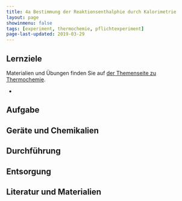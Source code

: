 ```yaml
---
title: 4a Bestimmung der Reaktionsenthalphie durch Kalorimetrie
layout: page
showinmenu: false
tags: [experiment, thermochemie, pflichtexperiment]
page-last-updated: 2019-03-29
---
```


## Lernziele

Materialien und Übungen finden Sie auf [der Themenseite zu Thermochemie](/themen/thermochemie).

- 

## Aufgabe

## Geräte und Chemikalien

## Durchführung

## Entsorgung

## Literatur und Materialien
